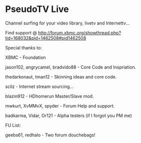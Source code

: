 PseudoTV Live
=============
Channel surfing for your video library, livetv and Internettv...

Find support @ http://forum.xbmc.org/showthread.php?tid=168032&pid=1462508#pid1462508

Special thanks to:

XBMC - Foundation

jason102, angrycamel, bradvido88 - Core Code and Inspriation.

thedarkonaut, tman12 - Skinning ideas and core code.

scilz - Internet stream sourcing... 

blazin912 - HDhomerun Master/Slave mod.

mwkurt, XvMMvX, spyder - Forum Help and support.

badkarma, Vidar, Or121 - Alpha testers (if I forgot you PM me)


FU List:

geebs61, redhalo - Two forum douchebags!